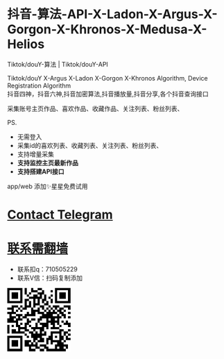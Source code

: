 # 抖音-算法-API-X-Ladon-X-Argus-X-Gorgon-X-Khronos-X-Medusa-X-Helios
Tiktok/douY-算法 | Tiktok/douY-API 


Tiktok/douY X-Argus X-Ladon X-Gorgon X-Khronos 
Algorithm, Device Registration Algorithm  
抖音四神，抖音六神,抖音加密算法,抖音播放量,抖音分享,各个抖音查询接口

采集账号主页作品、喜欢作品、收藏作品、关注列表、粉丝列表、

PS.
- 无需登入
- 采集id的喜欢列表、收藏列表、关注列表、粉丝列表、
- 支持增量采集
- **支持监控主页最新作品**
- **支持搭建API接口**

app/web
添加✨星星免费试用



# [Contact Telegram](https://t.me/Ss9980sS)
# [联系需翻墙](https://t.me/Ss9980sS)
* 联系扣q：710505229
* 联系V信：扫码复制添加

<img src="eg.png">
